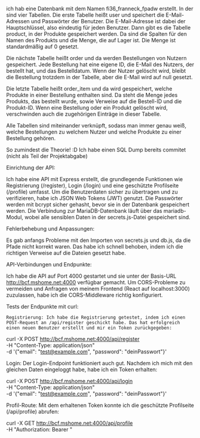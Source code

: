 ich hab eine Datenbank mit dem Namen fi36_franneck_fpadw erstellt. In der sind vier Tabellen. Die erste Tabelle heißt user und speichert die E-Mail-Adressen und Passwörter der Benutzer. Die E-Mail-Adresse ist dabei der Hauptschlüssel, also eindeutig für jeden Benutzer. Dann gibt es die Tabelle product, in der Produkte gespeichert werden. Da sind die Spalten für den Namen des Produkts und die Menge, die auf Lager ist. Die Menge ist standardmäßig auf 0 gesetzt.

Die nächste Tabelle heißt order und da werden Bestellungen von Nutzern gespeichert. Jede Bestellung hat eine eigene ID, die E-Mail des Nutzers, der bestellt hat, und das Bestelldatum. Wenn der Nutzer gelöscht wird, bleibt die Bestellung trotzdem in der Tabelle, aber die E-Mail wird auf null gesetzt.

Die letzte Tabelle heißt order_item und da wird gespeichert, welche Produkte in einer Bestellung enthalten sind. Da steht die Menge jedes Produkts, das bestellt wurde, sowie Verweise auf die Bestell-ID und die Produkt-ID. Wenn eine Bestellung oder ein Produkt gelöscht wird, verschwinden auch die zugehörigen Einträge in dieser Tabelle.

Alle Tabellen sind miteinander verknüpft, sodass man immer genau weiß, welche Bestellungen zu welchem Nutzer und welche Produkte zu einer Bestellung gehören.

So zumindest die Theorie! :D
Ich habe einen SQL Dump bereits commitet (nicht als Teil der Projektabgabe)


Einrichtung der API:

Ich habe eine API mit Express erstellt, die grundlegende Funktionen wie Registrierung (/register), Login (/login) und eine geschützte Profilseite (/profile) umfasst. Um die Benutzerdaten sicher zu übertragen und zu verifizieren, habe ich JSON Web Tokens (JWT) genutzt. Die Passwörter werden mit bcrypt sicher gehasht, bevor sie in der Datenbank gespeichert werden. Die Verbindung zur MariaDB-Datenbank läuft über das mariadb-Modul, wobei alle sensiblen Daten in der secrets.js-Datei gespeichert sind.

Fehlerbehebung und Anpassungen:

Es gab anfangs Probleme mit den Importen von secrets.js und db.js, da die Pfade nicht korrekt waren. Das habe ich schnell behoben, indem ich die richtigen Verweise auf die Dateien gesetzt habe.

API-Verbindungen und Endpunkte:

Ich habe die API auf Port 4000 gestartet und sie unter der Basis-URL http://bcf.mshome.net:4000 verfügbar gemacht. Um CORS-Probleme zu vermeiden und Anfragen von meinem Frontend (React auf localhost:3000) zuzulassen, habe ich die CORS-Middleware richtig konfiguriert.

Tests der Endpunkte mit curl:

    Registrierung: Ich habe die Registrierung getestet, indem ich einen POST-Request an /api/register geschickt habe. Das hat erfolgreich einen neuen Benutzer erstellt und mir ein Token zurückgegeben:

curl -X POST http://bcf.mshome.net:4000/api/register \
-H "Content-Type: application/json" \
-d '{"email": "test@example.com", "password": "deinPasswort"}'

Login: Der Login-Endpoint funktioniert auch gut. Nachdem ich mich mit den gleichen Daten eingeloggt habe, habe ich ein Token erhalten:

curl -X POST http://bcf.mshome.net:4000/api/login \
-H "Content-Type: application/json" \
-d '{"email": "test@example.com", "password": "deinPasswort"}'

Profil-Route: Mit dem erhaltenen Token konnte ich die geschützte Profilseite (/api/profile) abrufen:

curl -X GET http://bcf.mshome.net:4000/api/profile \
-H "Authorization: Bearer <TOKEN>"
